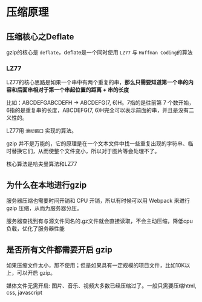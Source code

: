 # 压缩原理

## 压缩核心之Deflate

gzip的核心是 `deflate`，deflate是一个同时使用 `LZ77` 与 `Huffman Coding`的算法

### LZ77

LZ77的核心思路是如果一个串中有两个重复的串，**那么只需要知道第一个串的内容和后面串相对于第一个串起位置的距离 + 串的长度**

比如：ABCDEFGABCDEFH → ABCDEFG(7, 6)H。7指的是往前第 7 个数开始，6指的是重复串的长度，ABCDEFG(7, 6)H完全可以表示前面的串，并且是没有二义性的。

LZ77用 `滑动窗口` 实现的算法。

gzip 并不是万能的，它的原理是在一个文本文件中找一些重复出现的字符串、临时替换它们，从而使整个文件变小，所以对于图片等会处理不了。

核心算法是哈夫曼算法和LZ77

## 为什么在本地进行gzip
服务器压缩也需要时间开销和 CPU 开销，所以有时候可以用 Webpack 来进行 gzip 压缩，从而为服务器分压。

服务器查找到有与源文件同名的.gz文件就会直接读取，不会主动压缩，降低cpu负载，优化了服务器性能

## 是否所有文件都需要开启 gzip
如果压缩文件太小，那不使用；但是如果具有一定规模的项目文件，比如10K以上，可以开启 gzip。

媒体文件无需开启: 图片、音乐、视频大多数已经压缩过了。一般只需要压缩html, css, javascript